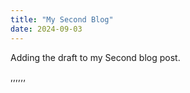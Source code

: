 ```yaml
---
title: "My Second Blog"
date: 2024-09-03
---
```


Adding the draft to my Second blog post.


,,,,,,
